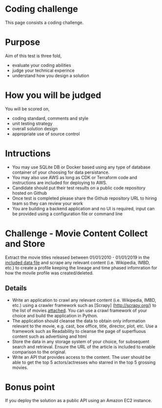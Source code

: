 # Coding challenge
This page consists a coding challenge.

# Purpose
Aim of this test is three fold,

- evaluate your coding abilities 
- judge your technical experince
- understand how you design a solution

# How you will be judged
You will be scored on,

- coding standard, comments and style
- unit testing strategy
- overall solution design
- appropriate use of source control

# Intructions
- You may use SQLite DB or Docker based using any type of database container of your choosing for data persistance.
- You may also use AWS as long as CDK or Terraform code and instructions are included for deploying to AWS.
- Candidate should put their test results on a public code repository hosted on Github
- Once test is completed please share the Github repository URL to hiring team so they can review your work
- You are building a backend application and no UI is required, input can be provided using a configuration file or command line

# Challenge - Movie Content Collect and Store

Extract the movie titles released between 01/01/2010 - 01/01/2019 in the [included data file](https://github.com/REI-Labs/data-engineering-challenge/blob/master/movies.dat) and scrape any relevant content (i.e. Wikipedia, IMBD, etc.) to create a profile keeping the lineage and time phased infomration for how the movile profile was created/deleted. 

## Details

- Write an application to crawl any relevant content (i.e. Wikipedia, IMBD, etc.) using a crawler framework such as [Scrapy] (http://scrapy.org/) to the list of movies [attached](https://github.com/REI-Labs/data-engineering-challenge/blob/master/movies.dat). You can use a crawl framework of your choice and build the application in Python.
- The application should cleanse the data to obtain only information relevant to the movie, e.g. cast, box office, title, director, plot, etc.  Use a framework such as Readability to cleanse the page of superfluous content such as advertising and html
- Store the data in any storage system of your choice, for subsequent search and retrieval.  Ensure the URL of the article is included to enable comparison to the original.
- Write an API that provides access to the content.  The user should be able to get the top 5 actors/actresses who starred in the top 5 grossing movies.

# Bonus point
If you deploy the solution as a public API using an Amazon EC2 instance.
